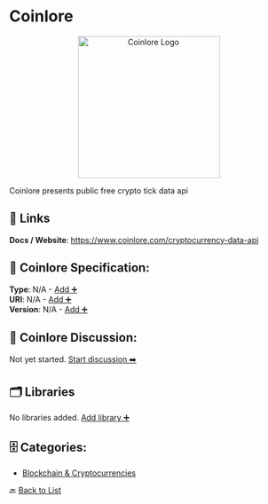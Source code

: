 # Coinlore
<p align="center">
    <img width="256" src="https://raw.githubusercontent.com/apis-list/apis-list/main/apis/coinlore/logo_256x256.png" alt="Coinlore Logo"/>
</p>
Coinlore presents public free crypto tick data api

##  🔗 Links
**Docs / Website**: https://www.coinlore.com/cryptocurrency-data-api

## 🧬 Coinlore Specification:
**Type**: N/A - [Add ➕](https://github.com/apis-list/apis-list/edit/main/apis/coinlore/coinlore.yaml)  
**URI**: N/A - [Add ➕](https://github.com/apis-list/apis-list/edit/main/apis/coinlore/coinlore.yaml)  
**Version**: N/A - [Add ➕](https://github.com/apis-list/apis-list/edit/main/apis/coinlore/coinlore.yaml)

## 💬 Coinlore Discussion:
Not yet started. [Start discussion ➡️](https://github.com/apis-list/apis-list/discussions/new)

## 🗂️ Libraries

No libraries added. [Add library ➕](https://github.com/apis-list/apis-list/edit/main/apis/coinlore/coinlore.yaml)    


## 🗄️ Categories:
- [Blockchain & Cryptocurrencies](https://github.com/apis-list/apis-list#blockchain--cryptocurrencies-)

🔙  [Back to List](https://github.com/apis-list/apis-list)
